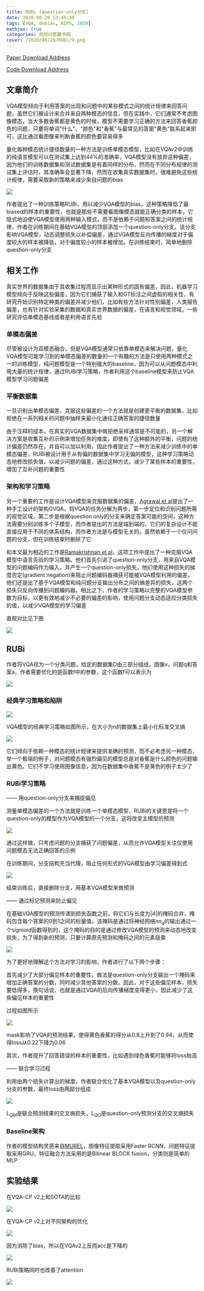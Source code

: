 ```yaml
---
title: RUBi [question-only分支]
date: 2020-08-20 13:45:30
tags: [VQA, debias, NIPS, 2019]
mathjax: true
categories: 视觉问答藏书阁
cover: /2020/08/20/RUBi/9.png
---
```

[Paper Download Address](https://arxiv.org/abs/1906.10169)

[Code Download Address](https://github.com/cdancette/rubi.bootstrap.pytorch)

## 文章简介

VQA模型倾向于利用答案的出现和问题中的某些模式之间的统计规律来回答问题，虽然它们被设计来合并来自两种模态的信息，但在实践中，它们通常不考虑图像模态，当大多数香蕉都是黄色的时候，模型不需要学习正确的方法来回答香蕉颜色的问题，只要将单词"什么"、"颜色"和"香蕉"与最常见的答案"黄色"联系起来即可，这比通过看图像来判断香蕉的颜色要容易得多

量化每种模态统计捷径数量的一种方法是训练单模态模型，比如在VQAv2中训练的纯语言模型可以在测试集上达到44%的准确率，VQA模型没有放弃这种偏差，因为他们的训练数据集和测试数据集是有着同样的分布，然而在不同分布规律的测试集上评估时，其准确率会显著下降，然而在收集真实数据集时，很难避免这些统计规律，需要采取新的策略来减少来自问题的bias

![](1.png)

作者提出了一种训练策略RUBi，用以减少VQA模型的bias，这种策略降低了最biased的样本的重要性，也就是那些不需要看图像模态就能正确分类的样本，它隐式地迫使VQA模型使用两种输入模式，而不是依赖于问题和答案之间的统计规律，作者在训练期间在基础VQA模型的顶部添加一个question-only分支。该分支影响VQA模型，动态调整损失以补偿偏差，通过VQA模型反向传播的梯度对于偏度较大的样本被降低，对于偏度较小的样本被增加。在训练结束时，简单地删除question-only分支

## 相关工作

真实世界的数据集由于其收集过程而显示出某种形式的固有偏差，因此，机器学习模型倾向于反映这些偏差，因为它们捕获了输入和GT标注之间虚假的相关性，有研究开始识别特定种类的偏差并减少他们，比如有些方法针对性别偏差，人类报告偏差，也有针对实验采集的数据和真实世界数据的偏差，在语言和视觉领域，一些研究评估单模态基线或者是利用语言先验

### 单模态偏差

尽管被设计为双模态融合，但是VQA模型通常只依靠单模态来解决问题，量化VQA模型可能学习到的单模态偏差的数量的一个有趣的方法是只使用两种模式之一的训练模型，纯问题模型是一个特别强大的baseline，因为可以从问题模态中利用大量的统计规律，通过RUBi学习策略，作者利用这个baseline模型来防止VQA模型学习问题偏差

### 平衡数据集

一旦识别出单模态偏差，克服这些偏差的一个方法就是创建更平衡的数据集，比如拒绝在一系列相关的问题中抽样来最小化通往正确答案的捷径数量

由于注释的成本，在真实的VQA数据集中做拒绝采样通常是不可能的，另一个解决方案是收集互补的示例来增加任务的难度，即使有了这种额外的平衡，问题的统计偏差仍然存在，并且可以加以利用，因此作者提出了一种方法来减少训练中的单模态偏差，RUBi被设计用于从有偏的数据集中学习无偏的模型，这种学习策略动态地修改损失值，以减少问题的偏差，通过这种方式，减少了某些样本的重要性，增加了互补问题的重要性

### 架构和学习策略

另一个重要的工作是设计VQA模型来克服数据集的偏差，[Agrawal et al][1]提出了一种手工设计的架构GVQA，将VQA的任务分解为两步，第一步定位和识别问题所需的视觉区域，第二步是根据question only的分支来确定答案可能的空间，这种方法需要分别训练多个子模型，而作者提出的方法是端到端的，它们的复杂设计不能直接应用于不同的体系结构，而作者方法是与模型无关的。虽然依赖于一个仅问问题的分支，但在训练结束时删除了它

和本文最为相近的工作是[Ramakrishnan et al][2]，这项工作中提出了一种克服VQA模型中语言先验的学习策略。他们首先引进了question-only分支，用来自VQA模型的问题编码作为输入，并产生一个question-only损失，他们使用这种损失的梯度否定(gradient negation)来阻止问题编码器捕获可能被VQA模型利用的偏差。他们还提出了基于VQA模型和纯问题分支输出分布之间的熵差异的损失，这两个损失只反向传播到问题编码器。相比之下，作者的学习策略以完整的VQA模型参数为目标，以更有效地减少不必要的偏差的影响，使用问题分支动态适应分类损失的值，以减少VQA模型的学习偏差

直观对比见下图

![](2.png)

## RUBi

作者将VQA视为一个分类问题，给定的数据集D由三部分组成，图像v，问题q和答案a，作者需要优化的是函数f中的参数，这个函数f可以表示为

![](3.png)

### 经典学习策略和陷阱

![](4.png)

VQA模型的经典学习策略如图所示，在大小为n的数据集上最小化标准交叉熵

![](5.png)

它们倾向于依赖一种模态的统计规律来提供准确的预测，而不必考虑另一种模态，举一个极端的例子，对问题模态有强烈偏见的模型总是对香蕉是什么颜色的问题输出黄色。它们不学习使用图像信息，因为在数据集中香蕉不是黄色的例子太少了

### RUBi学习策略

—— 用question-only分支来捕捉偏见

测量单模态偏差的一个方法就是训练一个单模态模型，RUBi的关键思是将一个question-only的模型作为VQA模型的一个分支，这将改变主模型的预测

![](6.png)

通过这样做，只考虑问题的分支捕获了问题偏差，从而允许VQA模型关注仅使用问题模态无法正确回答的示例

在训练期间，分支结构充当代理，阻止任何形式的VQA模型由学习偏差得到式

![](7.png)

结束训练后，直接删除分支，用基本VQA模型来做预测

—— 通过标记预测来防止偏见

在基础VQA模型的预测传递到损失函数之前，将它们与长度为$|A|$的掩码合并，掩码包含每个答案的0到1之间的标量值，该掩码是通过将神经网络$nn_q$的输出通过一个$sigmoid$函数得到的，这个掩码的目的是通过修改VQA模型的预测来动态地改变损失，为了得到新的预测，只要计算原先预测和掩码之间的元素级乘

![](8.png)

为了更好地理解这个方法对学习的影响，作者进行了以下两个步骤：

首先减少了大部分偏见样本的重要性，做法是question-only分支输出一个掩码来增加正确答案的分数，同时减少其他答案的分数，因此，对于这些偏见样本，损失要低得多，换句话说，也就是通过VQA的后向传播梯度变得更小，因此减少了这些偏见样本的重要性

过程如图所示

![](9.png)

mask影响了VQA的预测结果，使得黄色香蕉的得分从0.8上升到了0.94，从而使得loss从0.22下降为0.06

其次，作者提升了回答错误的样本的重要性，比如遇到绿色香蕉时能够将loss抬高

—— 联合学习过程

利用由两个损失计算出的梯度，作者联合优化了基本VQA模型以及question-only分支的参数，最终loss由两部分组成

![](10.png)

$L_{QM}$是联合预测结果的交叉熵损失，$L_{QO}$是question-only预测分支的交叉熵损失

### Baseline架构

作者的模型结构灵感来自[MUREL][3]，图像特征提取采用Faster RCNN，问题特征提取采用GRU，特征融合方法采用的是Bilinear BLOCK fusion，分类则是简单的MLP

## 实验结果

在VQA-CP v2上和SOTA的比较

![](11.png)

在VQA-CP v2上对不同架构的优化

![](12.png)

因为消除了bias，所以在VQAv2上反而acc是下降的

![](13.png)

RUBi策略同时也改善了attention

![](14.png)

[1]:https://arxiv.org/abs/1712.00377
[2]:https://arxiv.org/abs/2007.06198
[3]:https://arxiv.org/abs/1902.09487